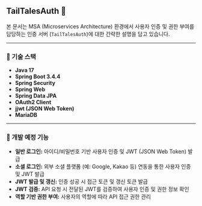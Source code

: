 ## TailTalesAuth 🔐

본 문서는 MSA (Microservices Architecture) 환경에서 사용자 인증 및 권한 부여를 담당하는 인증 서버 (`TailTalesAuth`)에 대한 간략한 설명을 담고 있습니다.

---

### 🚀 기술 스택

* **Java 17**
* **Spring Boot 3.4.4**
* **Spring Security**
* **Spring Web**
* **Spring Data JPA**
* **OAuth2 Client**
* **jjwt (JSON Web Token)**
* **MariaDB**

---

### 🔧 개발 예정 기능

* **일반 로그인:** 아이디/비밀번호 기반 사용자 인증 및 JWT (JSON Web Token) 발급
* **소셜 로그인:** 외부 소셜 플랫폼 (예: Google, Kakao 등) 연동을 통한 사용자 인증 및 JWT 발급
* **JWT 발급 및 갱신:** 인증 성공 시 접근 토큰 및 갱신 토큰 발급
* **JWT 검증:** API 요청 시 전달된 JWT를 검증하여 사용자 인증 및 권한 정보 확인
* **역할 기반 권한 부여:** 사용자의 역할에 따라 API 접근 권한 관리